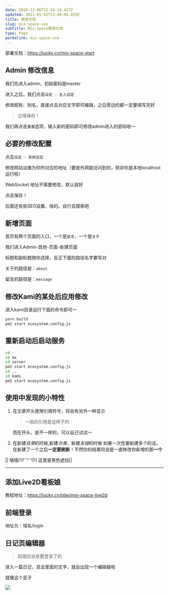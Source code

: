 ```yaml
---
date: 2020-12-06T12:24:14.427Z
updated: 2021-01-02T13:40:08.839Z
title: 使用文档
slug: mix-space-use
subtitle: Mix-Space使用文档
type: Page
permalink: mix-space-use
---
```



部署文档：https://iucky.cn/mix-space-start

## Admin 修改信息

我们先进入admin，初始密码是master

进入之后，我们点击`设定 - 主人设定`

修改昵称、别名，直接点击对应文字即可编辑，之后旁边的都一定要填写完好

> 记得保存！

我们再点击`重置`选项，输入新的密码即可修改admin进入的密码啦～

## 必要的修改配置

点击`设定 - 系统设定`

修改网站设置为你所对应的地址（要是外网能访问到的，除非你是本地localhost运行啦）

WebSocket 地址不需要修改，默认就好

点击保存！

后面还有些SEO设置，啥的。自行去摸索吧

## 新增页面

首页有两个页面的入口，一个是`留言`，一个是`关于`

我们进入Admin-其他-页面-新建页面

标题和副标题随你选择，反正下面的路径名字要写对

关于的路径是：`about`

留言的路径是：`message`

## 修改Kami的某处后应用修改

进入kami目录运行下面的命令即可～

```bash
yarn build
pm2 start ecosystem.config.js
```

## 重新启动后启动服务


```bash
cd 
cd mx
cd server
pm2 start ecosystem.config.js
cd ..
cd kami
pm2 start ecosystem.config.js
```

## 使用中发现的小特性

1. 在文章开头使用引用符号，将会有另外一种显示
   > 一般的引用是这样子的
   >

   而在开头，是不一样的，可以自己试试～
2. 在新建*目录*的时候,新建*分类*，新建*友链*的时候
   如果一次性要新建多个的话，在新建了一个之后**一定要刷新**！不然你的结果将会是一直修改你新增的那**一个**
   
   
|| 嘻嘻(♡˙︶˙♡) 这里是黑色遮挡||

---

## 添加Live2D看板娘

教程地址：https://iucky.cn/play/mix-space-live2d

## 前端登录

地址为：域名/login

## 日记页编辑器

> 前提应该是要登录了的

进入一篇日记，双击里面的文字，就会出现一个编辑器啦

就像这个亚子

![](https://gitee.com/wibus/blog-assets-goo/raw/master/asset-pic/QQ20210102-213945@2x.png)